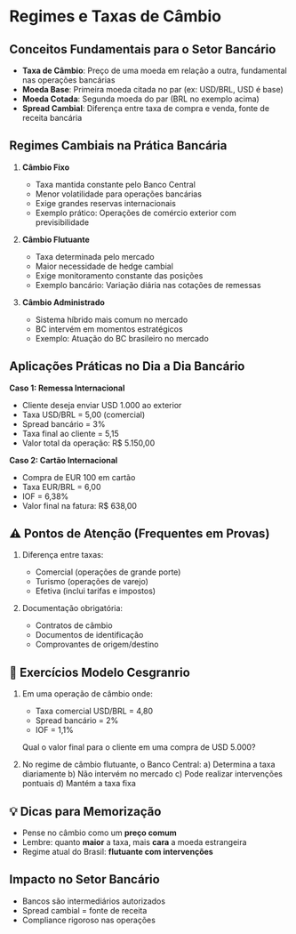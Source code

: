 # Regimes e Taxas de Câmbio

## Conceitos Fundamentais para o Setor Bancário

- **Taxa de Câmbio**: Preço de uma moeda em relação a outra, fundamental nas operações bancárias
- **Moeda Base**: Primeira moeda citada no par (ex: USD/BRL, USD é base)
- **Moeda Cotada**: Segunda moeda do par (BRL no exemplo acima)
- **Spread Cambial**: Diferença entre taxa de compra e venda, fonte de receita bancária

## Regimes Cambiais na Prática Bancária

1. **Câmbio Fixo**
   - Taxa mantida constante pelo Banco Central
   - Menor volatilidade para operações bancárias
   - Exige grandes reservas internacionais
   - Exemplo prático: Operações de comércio exterior com previsibilidade

2. **Câmbio Flutuante**
   - Taxa determinada pelo mercado
   - Maior necessidade de hedge cambial
   - Exige monitoramento constante das posições
   - Exemplo bancário: Variação diária nas cotações de remessas

3. **Câmbio Administrado**
   - Sistema híbrido mais comum no mercado
   - BC intervém em momentos estratégicos
   - Exemplo: Atuação do BC brasileiro no mercado

## Aplicações Práticas no Dia a Dia Bancário

**Caso 1: Remessa Internacional**
- Cliente deseja enviar USD 1.000 ao exterior
- Taxa USD/BRL = 5,00 (comercial)
- Spread bancário = 3%
- Taxa final ao cliente = 5,15
- Valor total da operação: R$ 5.150,00

**Caso 2: Cartão Internacional**
- Compra de EUR 100 em cartão
- Taxa EUR/BRL = 6,00
- IOF = 6,38%
- Valor final na fatura: R$ 638,00

## ⚠️ Pontos de Atenção (Frequentes em Provas)

1. Diferença entre taxas:
   - Comercial (operações de grande porte)
   - Turismo (operações de varejo)
   - Efetiva (inclui tarifas e impostos)

2. Documentação obrigatória:
   - Contratos de câmbio
   - Documentos de identificação
   - Comprovantes de origem/destino

## 📝 Exercícios Modelo Cesgranrio

1. Em uma operação de câmbio onde:
   - Taxa comercial USD/BRL = 4,80
   - Spread bancário = 2%
   - IOF = 1,1%
   
   Qual o valor final para o cliente em uma compra de USD 5.000?

2. No regime de câmbio flutuante, o Banco Central:
   a) Determina a taxa diariamente
   b) Não intervém no mercado
   c) Pode realizar intervenções pontuais
   d) Mantém a taxa fixa

## 💡 Dicas para Memorização

- Pense no câmbio como um **preço comum**
- Lembre: quanto **maior** a taxa, mais **cara** a moeda estrangeira
- Regime atual do Brasil: **flutuante com intervenções**

## Impacto no Setor Bancário

- Bancos são intermediários autorizados
- Spread cambial = fonte de receita
- Compliance rigoroso nas operações